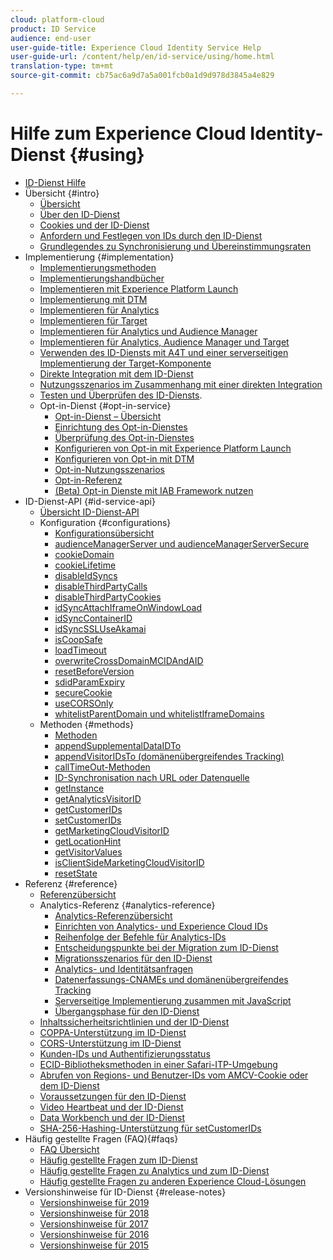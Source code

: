 ```yaml
---
cloud: platform-cloud
product: ID Service
audience: end-user
user-guide-title: Experience Cloud Identity Service Help
user-guide-url: /content/help/en/id-service/using/home.html
translation-type: tm+mt
source-git-commit: cb75ac6a9d7a5a001fcb0a1d9d978d3845a4e829

---
```



# Hilfe zum Experience Cloud Identity-Dienst {#using}

+ [ID-Dienst Hilfe](home.md)
+ Übersicht {#intro}
   + [Übersicht](introduction/overview.md)
   + [Über den ID-Dienst](introduction/about-id-service.md)
   + [Cookies und der ID-Dienst](introduction/cookies.md)
   + [Anfordern und Festlegen von IDs durch den ID-Dienst](introduction/id-request.md)
   + [Grundlegendes zu Synchronisierung und Übereinstimmungsraten](introduction/match-rates.md)
+ Implementierung {#implementation}
   + [Implementierungsmethoden](implementation-guides/implementation-methods.md)
   + [Implementierungshandbücher](implementation-guides/implementation-guides.md)
   + [Implementieren mit Experience Platform Launch](implementation-guides/ecid-implement-with-launch.md)
   + [Implementierung mit DTM](implementation-guides/standard.md)
   + [Implementieren für Analytics](implementation-guides/setup-analytics.md)
   + [Implementieren für Target](implementation-guides/setup-target.md)
   + [Implementieren für Analytics und Audience Manager](implementation-guides/setup-aam-analytics.md)
   + [Implementieren für Analytics, Audience Manager und Target](implementation-guides/setup-aam-analytics-target.md)
   + [Verwenden des ID-Diensts mit A4T und einer serverseitigen Implementierung der Target-Komponente](implementation-guides/ecid-a4t-target.md)
   + [Direkte Integration mit dem ID-Dienst](implementation-guides/direct-integration.md)
   + [Nutzungsszenarios im Zusammenhang mit einer direkten Integration](implementation-guides/direct-integration-examples.md)
   + [Testen und Überprüfen des ID-Diensts](implementation-guides/test-verify.md).
   + Opt-in-Dienst {#opt-in-service}
      + [Opt-in-Dienst – Übersicht](implementation-guides/opt-in-service/optin-overview.md)
      + [Einrichtung des Opt-in-Dienstes](implementation-guides/opt-in-service/getting-started.md)
      + [Überprüfung des Opt-in-Dienstes](implementation-guides/opt-in-service/testing-optin-and-iab-plugin.md)
      + [Konfigurieren von Opt-in mit Experience Platform Launch](implementation-guides/opt-in-service/launch.md)
      + [Konfigurieren von Opt-in mit DTM](implementation-guides/opt-in-service/optin-dtm.md)
      + [Opt-in-Nutzungsszenarios](implementation-guides/opt-in-service/use-cases.md)
      + [Opt-in-Referenz](implementation-guides/opt-in-service/api.md)
      + [(Beta) Opt-in Dienste mit IAB Framework nutzen](implementation-guides/opt-in-service/iab.md)
+ ID-Dienst-API {#id-service-api}
   + [ Übersicht ID-Dienst-API](library/library.md)
   + Konfiguration {#configurations}
      + [Konfigurationsübersicht](library/function-vars/function-vars.md)
      + [audienceManagerServer und audienceManagerServerSecure](library/function-vars/subdomain-config.md)
      + [cookieDomain](library/function-vars/cookiedomain.md)
      + [cookieLifetime](library/function-vars/cookielifetime.md)
      + [disableIdSyncs](library/function-vars/disableidsync.md)
      + [disableThirdPartyCalls](library/function-vars/disablethirdpartycalls.md)
      + [disableThirdPartyCookies](library/function-vars/disable-cookies.md)
      + [idSyncAttachIframeOnWindowLoad](library/function-vars/idsyncattachiframeonwindowload.md)
      + [idSyncContainerID](library/function-vars/idsyncontainerid.md)
      + [idSyncSSLUseAkamai](library/function-vars/idsyncssluseakamai.md)
      + [isCoopSafe](library/function-vars/coopsafe.md)
      + [loadTimeout](library/function-vars/loadtimeout.md)
      + [overwriteCrossDomainMCIDAndAID](library/function-vars/overwrite-visitor-id.md)
      + [resetBeforeVersion](library/function-vars/resetbeforeversion.md)
      + [sdidParamExpiry](library/function-vars/sdidparamexpiry.md)
      + [secureCookie](library/function-vars/securecookie.md)
      + [useCORSOnly](library/function-vars/use-cors-only.md)
      + [whitelistParentDomain und whitelistIframeDomains](library/function-vars/whitelistdomain.md)
   + Methoden {#methods}
      + [Methoden](library/get-set/get-set.md)
      + [appendSupplementalDataIDTo](library/get-set/appendsupplementaldataidto.md)
      + [appendVisitorIDsTo (domänenübergreifendes Tracking)](library/get-set/appendvisitorid.md)
      + [callTimeOut-Methoden](library/get-set/timeout-functions.md)
      + [ID-Synchronisation nach URL oder Datenquelle](library/get-set/idsync.md)
      + [getInstance](library/get-set/getinstance.md)
      + [getAnalyticsVisitorID](library/get-set/getanalyticsvisitorid.md)
      + [getCustomerIDs](library/get-set/getcustomerids.md)
      + [setCustomerIDs](library/get-set/setcustomerids.md)
      + [getMarketingCloudVisitorID](library/get-set/getmcvid.md)
      + [getLocationHint](library/get-set/getlocationhint.md)
      + [getVisitorValues](library/get-set/getvisitorvalues.md)
      + [isClientSideMarketingCloudVisitorID](library/get-set/client-side-id.md)
      + [resetState](library/get-set/resetstate.md)
+ Referenz {#reference}
   + [Referenzübersicht](reference/reference.md)
   + Analytics-Referenz {#analytics-reference}
      + [Analytics-Referenzübersicht](reference/analytics-reference/analytics-reference.md)
      + [Einrichten von Analytics- und Experience Cloud IDs](reference/analytics-reference/analytics-ids.md)
      + [Reihenfolge der Befehle für Analytics-IDs](reference/analytics-reference/analytics-order-of-operations.md)
      + [Entscheidungspunkte bei der Migration zum ID-Dienst](reference/analytics-reference/migration-decisions.md)
      + [Migrationsszenarios für den ID-Dienst](reference/analytics-reference/migration-scenarios.md)
      + [Analytics- und Identitätsanfragen](reference/analytics-reference/legacy-analytics.md)
      + [Datenerfassungs-CNAMEs und domänenübergreifendes Tracking](reference/analytics-reference/cname.md)
      + [Serverseitige Implementierung zusammen mit JavaScript](reference/analytics-reference/server-side.md)
      + [Übergangsphase für den ID-Dienst](reference/analytics-reference/grace-period.md)
   + [Inhaltssicherheitsrichtlinien und der ID-Dienst](reference/csp.md)
   + [COPPA-Unterstützung im ID-Dienst](reference/coppa.md)
   + [CORS-Unterstützung im ID-Dienst](reference/cors.md)
   + [Kunden-IDs und Authentifizierungsstatus](reference/authenticated-state.md)
   + [ECID-Bibliotheksmethoden in einer Safari-ITP-Umgebung](reference/ecid-library-methods.md)
   + [Abrufen von Regions- und Benutzer-IDs vom AMCV-Cookie oder dem ID-Dienst](reference/regions.md)
   + [Voraussetzungen für den ID-Dienst](reference/requirements.md)
   + [Video Heartbeat und der ID-Dienst](reference/heartbeat.md)
   + [Data Workbench und der ID-Dienst](reference/dwb.md)
   + [SHA-256-Hashing-Unterstützung für setCustomerIDs](reference/hashing-support.md)
+ Häufig gestellte Fragen (FAQ){#faqs}
   + [FAQ Übersicht](faq-intro/faq-intro.md)
   + [Häufig gestellte Fragen zum ID-Dienst](faq-intro/faq.md)
   + [Häufig gestellte Fragen zu Analytics und zum ID-Dienst](faq-intro/analytics-faq.md)
   + [Häufig gestellte Fragen zu anderen Experience Cloud-Lösungen](faq-intro/other-faq.md)
+ Versionshinweise für ID-Dienst {#release-notes}
   + [Versionshinweise für 2019](release-notes/release-notes.md)
   + [Versionshinweise für 2018](release-notes/notes-2018.md)
   + [Versionshinweise für 2017](release-notes/notes-2017.md)
   + [Versionshinweise für 2016](release-notes/notes-2016.md)
   + [Versionshinweise für 2015](release-notes/notes-2015.md)
